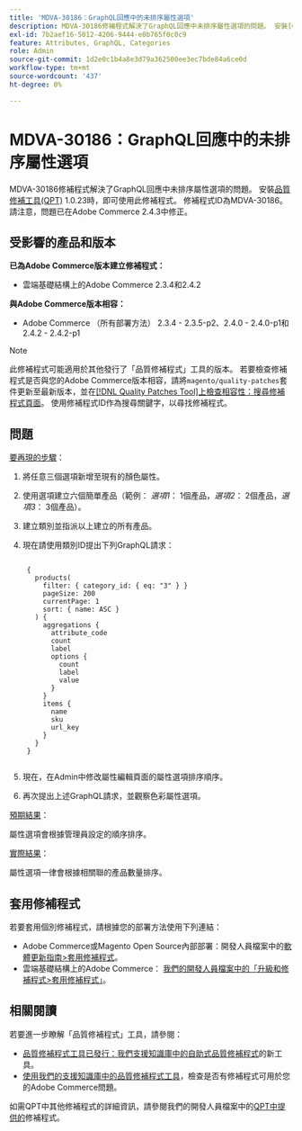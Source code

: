 ```yaml
---
title: 'MDVA-30186：GraphQL回應中的未排序屬性選項'
description: MDVA-30186修補程式解決了GraphQL回應中未排序屬性選項的問題。 安裝[Quality Patches Tool (QPT)](https://devdocs.magento.com/guides/v2.4/comp-mgr/patching.html#mqp) 1.0.23後，即可使用此修補程式。 修補程式ID為MDVA-30186。 請注意，問題已在Adobe Commerce 2.4.3中修正。
exl-id: 7b2aef16-5012-4206-9444-e0b765f0c0c9
feature: Attributes, GraphQL, Categories
role: Admin
source-git-commit: 1d2e0c1b4a8e3d79a362500ee3ec7bde84a6ce0d
workflow-type: tm+mt
source-wordcount: '437'
ht-degree: 0%

---
```


# MDVA-30186：GraphQL回應中的未排序屬性選項

MDVA-30186修補程式解決了GraphQL回應中未排序屬性選項的問題。 安裝[品質修補工具(QPT)](https://devdocs.magento.com/guides/v2.4/comp-mgr/patching.html#mqp) 1.0.23時，即可使用此修補程式。 修補程式ID為MDVA-30186。 請注意，問題已在Adobe Commerce 2.4.3中修正。

## 受影響的產品和版本

**已為Adobe Commerce版本建立修補程式：**

* 雲端基礎結構上的Adobe Commerce 2.3.4和2.4.2

**與Adobe Commerce版本相容：**

* Adobe Commerce （所有部署方法） 2.3.4 - 2.3.5-p2、2.4.0 - 2.4.0-p1和2.4.2 - 2.4.2-p1

>[!NOTE]
>
>此修補程式可能適用於其他發行了「品質修補程式」工具的版本。 若要檢查修補程式是否與您的Adobe Commerce版本相容，請將`magento/quality-patches`套件更新至最新版本，並在[[!DNL Quality Patches Tool]上檢查相容性：搜尋修補程式頁面](https://devdocs.magento.com/quality-patches/tool.html#patch-grid)。 使用修補程式ID作為搜尋關鍵字，以尋找修補程式。

## 問題

<u>要再現的步驟</u>：

1. 將任意三個選項新增至現有的顏色屬性。
1. 使用選項建立六個簡單產品（範例： *選項1*： 1個產品，*選項2*： 2個產品，*選項3*： 3個產品）。
1. 建立類別並指派以上建立的所有產品。
1. 現在請使用類別ID提出下列GraphQL請求：

   <pre><code class="language-graphql">
    {
      products(
        filter: { category_id: { eq: "3" } }
        pageSize: 200
        currentPage: 1
        sort: { name: ASC }
      ) {
        aggregations {
          attribute_code
          count
          label
          options {
            count
            label
            value
          }
        }
        items {
          name
          sku
          url_key
        }
      }
    }
    </code></pre>

1. 現在，在Admin中修改屬性編輯頁面的屬性選項排序順序。
1. 再次提出上述GraphQL請求，並觀察色彩屬性選項。

<u>預期結果</u>：

屬性選項會根據管理員設定的順序排序。

<u>實際結果</u>：

屬性選項一律會根據相關聯的產品數量排序。


## 套用修補程式

若要套用個別修補程式，請根據您的部署方法使用下列連結：

* Adobe Commerce或Magento Open Source內部部署：開發人員檔案中的[軟體更新指南>套用修補程式](https://devdocs.magento.com/guides/v2.4/comp-mgr/patching/mqp.html)。
* 雲端基礎結構上的Adobe Commerce： [我們的開發人員檔案中的「升級和修補程式>套用修補程式」](https://devdocs.magento.com/cloud/project/project-patch.html)。

## 相關閱讀

若要進一步瞭解「品質修補程式」工具，請參閱：

* [品質修補程式工具已發行：我們支援知識庫中的自助式品質修補程式](/help/announcements/adobe-commerce-announcements/magento-quality-patches-released-new-tool-to-self-serve-quality-patches.md)的新工具。
* [使用我們的支援知識庫中的品質修補程式工具](/help/support-tools/patches-available-in-qpt-tool/check-patch-for-magento-issue-with-magento-quality-patches.md)，檢查是否有修補程式可用於您的Adobe Commerce問題。

如需QPT中其他修補程式的詳細資訊，請參閱我們的開發人員檔案中的[QPT中提供的](https://devdocs.magento.com/quality-patches/tool.html#patch-grid)修補程式。
